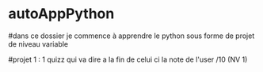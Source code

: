 # autoAppPython

#dans ce dossier je commence à apprendre le python sous forme de projet de niveau variable 

#projet 1 : 1 quizz qui va dire a la fin de celui ci la note de l'user /10 (NV 1)
